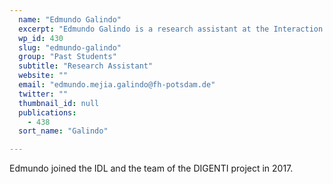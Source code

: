 ```yaml
---
  name: "Edmundo Galindo"
  excerpt: "Edmundo Galindo is a research assistant at the Interaction Design Lab (IDL) of the University of Applied Sciences Potsdam."
  wp_id: 430
  slug: "edmundo-galindo"
  group: "Past Students"
  subtitle: "Research Assistant"
  website: ""
  email: "edmundo.mejia.galindo@fh-potsdam.de"
  twitter: ""
  thumbnail_id: null
  publications: 
    - 438
  sort_name: "Galindo"

---
```

Edmundo joined the IDL and the team of the DIGENTI project in 2017.